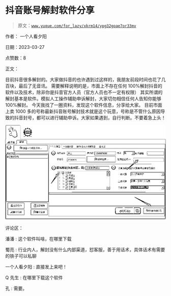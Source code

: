 # 抖音账号解封软件分享

> 原文：[`www.yuque.com/for_lazy/xkrm14/ypg32gpae7or33mv`](https://www.yuque.com/for_lazy/xkrm14/ypg32gpae7or33mv)

作者： 一个人看夕阳

日期：2023-03-27

点赞数：8

正文：

目前抖音很多解封的。大家做抖音的也许遇到过这样的，我朋友前段时间也花了几百块，最后了无音讯。 需要解释说明的是，市面上不存在任何 100%解封抖音的软件以及技术，除非你是抖音官方人员（官方人员也不一定有权限） 其实所谓的解封基本是软件。模拟人工操作辅助申诉解封，大家切勿相信任何人告知你能够 100%解封。 今天我找了一圈资料，发现这个软件信息，分享给大家。 目前市面上卖 1000 多的号称最新抖音账号解封技术就是这个玩意，号称是不管什么原因导致的抖音封号，都可以进行辅助申诉。大家如果遇到，自行判断。不要着急上头！

![](img/7082fb8a349a0cc8bf7f491d4355b126.png)  

评论区：

潘潘 : 这个软件叫啥，在哪里下载

蜀亮 : 行业内人，解封没有什么内部渠道，怼客服，善于用话术，具体话术有需要的铁子可以私聊

一个人看夕阳 : 直接发上来吧！

Q 先生 : 在哪里下载这个软件

孔 : 需要。




